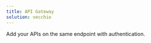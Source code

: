 ```yaml
---
title: API Gateway
solution: vecchio
---
```

Add your APIs on the same endpoint with authentication.